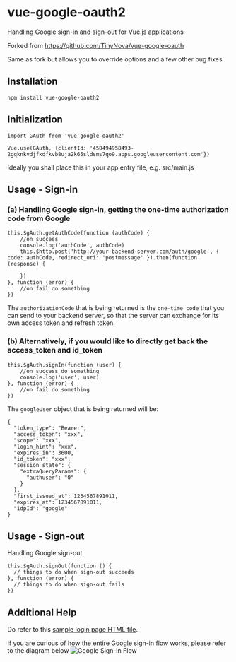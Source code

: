 # vue-google-oauth2
Handling Google sign-in and sign-out for Vue.js applications

Forked from https://github.com/TinyNova/vue-google-oauth

Same as fork but allows you to override options and a few other bug fixes.

## Installation
```
npm install vue-google-oauth2
```

## Initialization
```
import GAuth from 'vue-google-oauth2'

Vue.use(GAuth, {clientId: '458494958493-2gqknkvdjfkdfkvb8uja2k65sldsms7qo9.apps.googleusercontent.com'})
```
Ideally you shall place this in your app entry file, e.g. src/main.js

## Usage - Sign-in
### (a) Handling Google sign-in, getting the one-time authorization code from Google
```
this.$gAuth.getAuthCode(function (authCode) {
	//on success
	console.log('authCode', authCode)
	this.$http.post('http://your-backend-server.com/auth/google', { code: authCode, redirect_uri: 'postmessage' }).then(function (response) {

	})
}, function (error) {
	//on fail do something
})
```

The `authorizationCode` that is being returned is the `one-time code` that you can send to your backend server, so that the server can exchange for its own access token and refresh token.


### (b) Alternatively, if you would like to directly get back the access_token and id_token
```
this.$gAuth.signIn(function (user) {
	//on success do something
	console.log('user', user)
}, function (error) {
	//on fail do something
})
```

The `googleUser` object that is being returned will be:
```
{
  "token_type": "Bearer",
  "access_token": "xxx",
  "scope": "xxx",
  "login_hint": "xxx",
  "expires_in": 3600,
  "id_token": "xxx",
  "session_state": {
    "extraQueryParams": {
      "authuser": "0"
    }
  },
  "first_issued_at": 1234567891011,
  "expires_at": 1234567891011,
  "idpId": "google"
}
```

## Usage - Sign-out
Handling Google sign-out
```
this.$gAuth.signOut(function () {
  // things to do when sign-out succeeds
}, function (error) {
  // things to do when sign-out fails
})
```

## Additional Help
Do refer to this [sample login page HTML file](https://github.com/guruahn/vue-google-oauth2/blob/master/sample.html).

If you are curious of how the entire Google sign-in flow works, please refer to the diagram below
![Google Sign-in Flow](http://i.imgur.com/BQPXKyT.png)
